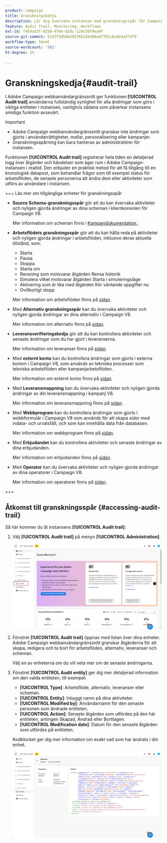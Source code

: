 ```yaml
---
product: campaign
title: Granskningskedja
description: Lär dig övervaka instansen med granskningsspår för Campaign
feature: Audit Trail, Monitoring, Workflows
exl-id: f4b4a33f-8250-4f4e-b2dc-129c56f9ea0f
source-git-commit: 5323f3db8b29376b15b400a67765c6c0eda37479
workflow-type: tm+mt
source-wordcount: '561'
ht-degree: 1%

---
```


# Granskningskedja{#audit-trail}

I Adobe Campaign webbanvändargränssnitt ger funktionen **[!UICONTROL Audit trail]** användarna fullständig synlighet för alla ändringar som görs i viktiga entiteter i instansen, vanligtvis sådana som påverkar instansens smidiga funktion avsevärt.

>[!IMPORTANT]
>
>* Adobe Campaign webbanvändargränssnitt granskar inte ändringar som gjorts i användarrättigheter, mallar, personalisering eller kampanjer.
>* Granskningsspårning kan bara hanteras av administratörer för instansen.

Funktionen **[!UICONTROL Audit trail]** registrerar hela tiden en detaljerad logg över åtgärder och händelser som äger rum i Adobe Campaign-instansen i realtid. Den erbjuder en praktisk metod för att få tillgång till en kronologisk datapost, som behandlar frågor som till exempel status för arbetsflöden, de senaste personerna att ändra dem eller aktiviteter som utförs av användare i instansen.

+++ Läs mer om tillgängliga enheter för granskningsspår

* **Source Schema-granskningsspår** gör att du kan övervaka aktiviteter och nyligen gjorda ändringar av dina scheman i klientkonsolen för Campaign V8.

  Mer information om scheman finns i [Kampanjdokumentation ](https://experienceleague.adobe.com/en/docs/campaign/campaign-v8/developer/shemas-forms/schemas).

* **Arbetsflödets granskningsspår** gör att du kan hålla reda på aktiviteter och nyligen gjorda ändringar i arbetsflöden, inklusive deras aktuella tillstånd, som:

   * Starta
   * Pausa
   * Stoppa
   * Starta om
   * Rensning som motsvarar åtgärden Rensa historik
   * Simulera vilket motsvarar åtgärden Starta i simuleringsläge
   * Aktivering som är lika med åtgärden Kör väntande uppgifter nu
   * Ovillkorligt stopp

  Mer information om arbetsflöden finns på [sidan](../workflows/gs-workflows.md).

* Med **Alternativ granskningsspår** kan du övervaka aktiviteter och nyligen gjorda ändringar av dina alternativ i Campaign V8.

  Mer information om alternativ finns på [sidan](https://experienceleague.adobe.com/en/docs/campaign-classic/using/installing-campaign-classic/appendices/configuring-campaign-options).

* **Leveransverifieringskedja** gör att du kan kontrollera aktiviteter och senaste ändringar som du har gjort i leveranserna.

  Mer information om leveranser finns på [sidan](../msg/gs-deliveries.md).

* Med **externt konto** kan du kontrollera ändringar som gjorts i externa konton i Campaign V8, som används av tekniska processer som tekniska arbetsflöden eller kampanjarbetsflöden.

  Mer information om externt konto finns på [sidan](../administration/external-account.md).

* Med **Leveransmappning** kan du övervaka aktiviteter och nyligen gjorda ändringar av din leveransmappning i kampanj V8.

  Mer information om leveransmappning finns på [sidan](https://experienceleague.adobe.com/en/docs/campaign/campaign-v8/audience/add-profiles/target-mappings).

* Med **Webbprogram** kan du kontrollera ändringar som gjorts i webbformulär i Campaign V8 som används för att skapa sidor med indata- och urvalsfält, och som kan innehålla data från databasen.

  Mer information om webbprogram finns på [sidan](https://experienceleague.adobe.com/en/docs/campaign/campaign-v8/content/webapps).

* Med **Erbjudandet** kan du kontrollera aktiviteter och senaste ändringar av dina erbjudanden.

  Mer information om erbjudanden finns på [sidan](../msg/offers.md).

* Med **Operator** kan du övervaka aktiviteter och nyligen gjorda ändringar av dina operatorer i Campaign V8.

  Mer information om operatorer finns på [sidan](https://experienceleague.adobe.com/en/docs/campaign/campaign-v8/offers/interaction-settings/interaction-operators).

+++

## Åtkomst till granskningsspår {#accessing-audit-trail}

Så här kommer du åt instansens **[!UICONTROL Audit trail]**:

1. Välj **[!UICONTROL Audit trail]** på menyn **[!UICONTROL Administration]**.

   ![](assets/audit-trail-1.png)

1. Fönstret **[!UICONTROL Audit trail]** öppnas med listan över dina enheter. Adobe Campaign webbanvändargränssnitt granskar åtgärderna för att skapa, redigera och ta bort för arbetsflöden, alternativ, leveranser och scheman.

   Välj en av enheterna om du vill veta mer om de senaste ändringarna.

1. Fönstret **[!UICONTROL Audit entity]** ger dig mer detaljerad information om den valda entiteten, till exempel:

   * **[!UICONTROL Type]**: Arbetsflöde, alternativ, leveranser eller scheman.
   * **[!UICONTROL Entity]**: Inbyggt namn på dina aktiviteter.
   * **[!UICONTROL Modified by]**: Användarnamn för den senaste personen som ändrade entiteten.
   * **[!UICONTROL Action]**: Senaste åtgärden som utfördes på den här entiteten, antingen Skapad, Ändrad eller Borttagen.
   * **[!UICONTROL Modification date]**: Datum för den senaste åtgärden som utfördes på entiteten.

   Kodblocket ger dig mer information om exakt vad som har ändrats i din enhet.

   ![](assets/audit-trail-2.png)
